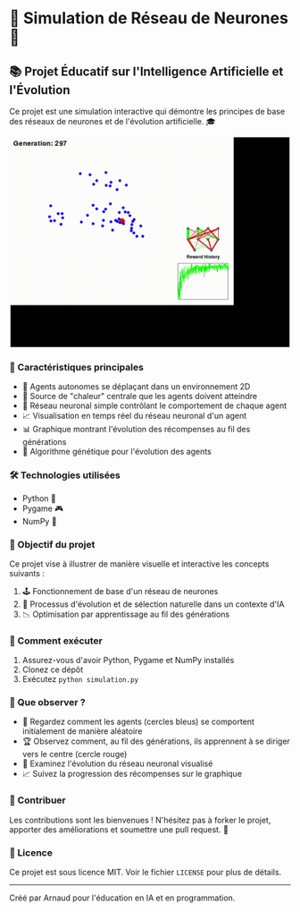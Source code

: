 # 🧠 Simulation de Réseau de Neurones 🤖

## 📚 Projet Éducatif sur l'Intelligence Artificielle et l'Évolution

Ce projet est une simulation interactive qui démontre les principes de base des réseaux de neurones et de l'évolution artificielle. 🎓
<p align="center">
  <img src="DemoVideo_v1.0.0.gif" alt="vidéo de démo" width="500"/>
</p>

### 🌟 Caractéristiques principales

- 🔵 Agents autonomes se déplaçant dans un environnement 2D
- 🔴 Source de "chaleur" centrale que les agents doivent atteindre
- 🧠 Réseau neuronal simple contrôlant le comportement de chaque agent
- 📈 Visualisation en temps réel du réseau neuronal d'un agent
- 📊 Graphique montrant l'évolution des récompenses au fil des générations
- 🧬 Algorithme génétique pour l'évolution des agents

### 🛠️ Technologies utilisées

- Python 🐍
- Pygame 🎮
- NumPy 🔢

### 🎯 Objectif du projet

Ce projet vise à illustrer de manière visuelle et interactive les concepts suivants :

1. 🕹️ Fonctionnement de base d'un réseau de neurones
2. 🔄 Processus d'évolution et de sélection naturelle dans un contexte d'IA
3. 📉 Optimisation par apprentissage au fil des générations

### 🚀 Comment exécuter

1. Assurez-vous d'avoir Python, Pygame et NumPy installés
2. Clonez ce dépôt
3. Exécutez `python simulation.py`

### 🤔 Que observer ?

- 👀 Regardez comment les agents (cercles bleus) se comportent initialement de manière aléatoire
- 🏆 Observez comment, au fil des générations, ils apprennent à se diriger vers le centre (cercle rouge)
- 🧠 Examinez l'évolution du réseau neuronal visualisé
- 📈 Suivez la progression des récompenses sur le graphique

### 🌈 Contribuer

Les contributions sont les bienvenues ! N'hésitez pas à forker le projet, apporter des améliorations et soumettre une pull request. 🤝

### 📜 Licence

Ce projet est sous licence MIT. Voir le fichier `LICENSE` pour plus de détails.

---

Créé par Arnaud pour l'éducation en IA et en programmation.
